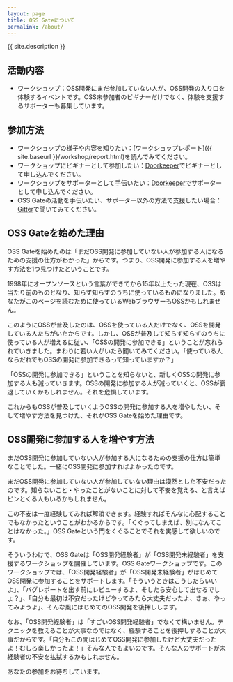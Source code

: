 ```yaml
---
layout: page
title: OSS Gateについて
permalink: /about/
---
```


{{ site.description }}


## 活動内容

- ワークショップ：OSS開発にまだ参加していない人が、OSS開発の入り口を体験するイベントです。OSS未参加者のビギナーだけでなく、体験を支援するサポーターも募集しています。


## 参加方法

- ワークショップの様子や内容を知りたい：[ワークショップレポート]({{ site.baseurl }}/workshop/report.html)を読んでみてください。
- ワークショップにビギナーとして参加したい：[Doorkeeper](https://oss-gate.doorkeeper.jp/)でビギナーとして申し込んでください。
- ワークショップをサポーターとして手伝いたい：[Doorkeeper](https://oss-gate.doorkeeper.jp/)でサポーターとして申し込んでください。
- OSS Gateの活動を手伝いたい、サポーター以外の方法で支援したい場合：[Gitter](https://gitter.im/oss-gate/general?source=orgpage)で聞いてみてください。


## OSS Gateを始めた理由

OSS Gateを始めたのは「まだOSS開発に参加していない人が参加する人になるための支援の仕方がわかった」からです。つまり、OSS開発に参加する人を増やす方法を1つ見つけたということです。

1998年にオープンソースという言葉ができてから15年以上たった現在、OSSは当たり前のものとなり、知らず知らずのうちに使っているものになりました。あなたがこのページを読むために使っているWebブラウザーもOSSかもしれません。

このようにOSSが普及したのは、OSSを使っている人だけでなく、OSSを開発している人たちがいたからです。しかし、OSSが普及して知らず知らずのうちに使っている人が増えるに従い、「OSSの開発に参加できる」ということが忘れられていきました。まわりに若い人がいたら聞いてみてください。「使っている人ならだれでもOSSの開発に参加できるって知っていますか？」

「OSSの開発に参加できる」ということを知らないと、新しくOSSの開発に参加する人も減っていきます。OSSの開発に参加する人が減っていくと、OSSが衰退していくかもしれません。それを危惧しています。

これからもOSSが普及していくようOSSの開発に参加する人を増やしたい、そして増やす方法を見つけた、それがOSS Gateを始めた理由です。


## OSS開発に参加する人を増やす方法

まだOSS開発に参加していない人が参加する人になるための支援の仕方は簡単なことでした。一緒にOSS開発に参加すればよかったのです。

まだOSS開発に参加していない人が参加していない理由は漠然とした不安だったのです。知らないこと・やったことがないことに対して不安を覚える、と言えばピンとくる人もいるかもしれません。

この不安は一度経験してみれば解消できます。経験すればそんなに心配することでもなかったということがわかるからです。「くぐってしまえば、別になんてことはなかった。」OSS Gateという門をくぐることでそれを実感して欲しいのです。

そういうわけで、OSS Gateは「OSS開発経験者」が「OSS開発未経験者」を支援するワークショップを開催しています。OSS Gateワークショップです。このワークショップでは、「OSS開発経験者」が「OSS開発未経験者」がはじめてOSS開発に参加することをサポートします。「そういうときはこうしたらいいよ」、「バグレポートを出す前にレビューするよ、そしたら安心して出せるでしょ？」、「自分も最初は不安だったけどやってみたら大丈夫だったよ、さぁ、やってみようよ」、そんな風にはじめてのOSS開発を後押しします。

なお、「OSS開発経験者」は「すごいOSS開発経験者」でなくて構いません。テクニックを教えることが大事なのではなく、経験することを後押しすることが大事だからです。「自分もこの間はじめてOSS開発に参加したけど大丈夫だったよ！むしろ楽しかったよ！」そんな人でもよいのです。そんな人のサポートが未経験者の不安を払拭するかもしれません。

あなたの参加をお待ちしています。
